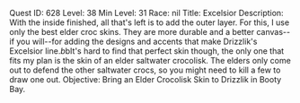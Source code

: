 Quest ID: 628
Level: 38
Min Level: 31
Race: nil
Title: Excelsior
Description: With the inside finished, all that's left is to add the outer layer. For this, I use only the best elder croc skins. They are more durable and a better canvas--if you will--for adding the designs and accents that make Drizzlik's Excelsior line.$b$bIt's hard to find that perfect skin though, the only one that fits my plan is the skin of an elder saltwater crocolisk. The elders only come out to defend the other saltwater crocs, so you might need to kill a few to draw one out.
Objective: Bring an Elder Crocolisk Skin to Drizzlik in Booty Bay.

